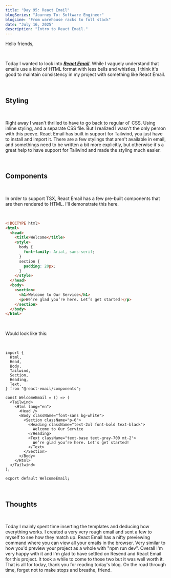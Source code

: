 ```yaml
---
title: "Day 95: React Email"
blogSeries: "Journey To: Software Engineer"
blogLine: "From warehouse racks to full stack"
date: "July 16, 2025"
description: "Intro to React Email."
---
```


Hello friends,

<br>

Today I wanted to look into **_[React Email](https://react.email)_**. While I vaguely understand that emails use a kind of HTML format with less bells and whistles, I think it's good to maintain consistency in my project with something like React Email.

<br>

## Styling

<br>

Right away I wasn't thrilled to have to go back to regular ol' CSS. Using inline styling, and a separate CSS file. But I realized I wasn't the only person with this peeve. React Email has built in support for Tailwind, you just have to install and import it. There are a few stylings that aren't available in email, and somethings need to be written a bit more explicitly, but otherwise it's a great help to have support for Tailwind and made the styling much easier.

<br>

## Components

<br>

In order to support TSX, React Email has a few pre-built components that are then rendered to HTML. I'll demonstrate this here.

<br>

```html
<!DOCTYPE html>
<html>
  <head>
    <title>Welcome</title>
    <style>
      body {
        font-family: Arial, sans-serif;
      }
      section {
        padding: 20px;
      }
    </style>
  </head>
  <body>
    <section>
      <h1>Welcome to Our Service</h1>
      <p>We’re glad you’re here. Let’s get started!</p>
    </section>
  </body>
</html>
```

<br>

Would look like this:

<br>

```tsx
import {
  Html,
  Head,
  Body,
  Tailwind,
  Section,
  Heading,
  Text,
} from "@react-email/components";

const WelcomeEmail = () => (
  <Tailwind>
    <Html lang="en">
      <Head />
      <Body className="font-sans bg-white">
        <Section className="p-6">
          <Heading className="text-2xl font-bold text-black">
            Welcome to Our Service
          </Heading>
          <Text className="text-base text-gray-700 mt-2">
            We’re glad you’re here. Let’s get started!
          </Text>
        </Section>
      </Body>
    </Html>
  </Tailwind>
);

export default WelcomeEmail;
```

<br>

## Thoughts

<br>

Today I mainly spent time inserting the templates and deducing how everything works. I created a very very rough email and sent a few to myself to see how they match up. React Email has a nifty previewing command where you can view all your emails in the browser. Very similar to how you'd preview your project as a whole with "npm run dev". Overall I'm very happy with it and I'm glad to have settled on Resend and React Email for this project. It took a while to come to those two but it was well worth it. That is all for today, thank you for reading today's blog. On the road through time, forget not to make stops and breathe, friend.